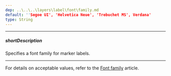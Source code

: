 ```yaml
---
dep: ..\..\..\layers\label\font\family.md
default: ''Segoe UI', 'Helvetica Neue', 'Trebuchet MS', Verdana'
type: String
---
```

---
##### shortDescription
Specifies a font family for marker labels.

---
For details on acceptable values, refer to the [Font family](https://www.w3.org/TR/CSS21/fonts.html#propdef-font-family) article.